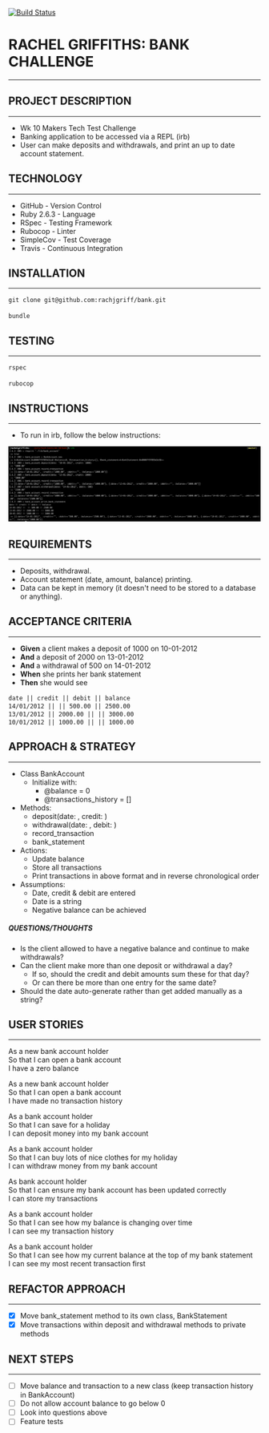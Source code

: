 [![Build Status](https://travis-ci.com/rachjgriff/bank.svg?branch=master)](https://travis-ci.com/rachjgriff/bank)

# RACHEL GRIFFITHS: BANK CHALLENGE
----------
## PROJECT DESCRIPTION
----------
* Wk 10 Makers Tech Test Challenge
* Banking application to be accessed via a REPL (irb)
* User can make deposits and withdrawals, and print an up to date account statement.

## TECHNOLOGY
---------
* GitHub - Version Control
* Ruby 2.6.3 - Language
* RSpec - Testing Framework
* Rubocop - Linter
* SimpleCov - Test Coverage
* Travis - Continuous Integration

## INSTALLATION
---------
```
git clone git@github.com:rachjgriff/bank.git

bundle
```

## TESTING
---------
```
rspec

rubocop
```

## INSTRUCTIONS
---------
* To run in irb, follow the below instructions:

![bank_irb_example](images/bank_irb_example_update.png)

## REQUIREMENTS
---------
* Deposits, withdrawal.
* Account statement (date, amount, balance) printing.
* Data can be kept in memory (it doesn't need to be stored to a database or anything).

## ACCEPTANCE CRITERIA
---------
* **Given** a client makes a deposit of 1000 on 10-01-2012
* **And** a deposit of 2000 on 13-01-2012
* **And** a withdrawal of 500 on 14-01-2012
* **When** she prints her bank statement
* **Then** she would see

```
date || credit || debit || balance
14/01/2012 || || 500.00 || 2500.00
13/01/2012 || 2000.00 || || 3000.00
10/01/2012 || 1000.00 || || 1000.00
```

## APPROACH & STRATEGY
---------
* Class BankAccount
  * Initialize with:
    * @balance = 0
    * @transactions_history = []
* Methods:
  * deposit(date: , credit: )
  * withdrawal(date: , debit: )
  * record_transaction
  * bank_statement
* Actions:
  * Update balance
  * Store all transactions
  * Print transactions in above format and in reverse chronological order
* Assumptions:
  * Date, credit & debit are entered
  * Date is a string
  * Negative balance can be achieved

##### QUESTIONS/THOUGHTS
* Is the client allowed to have a negative balance and continue to make withdrawals?
* Can the client make more than one deposit or withdrawal a day?
  * If so, should the credit and debit amounts sum these for that day?
  * Or can there be more than one entry for the same date?
* Should the date auto-generate rather than get added manually as a string?

## USER STORIES
---------

As a new bank account holder  
So that I can open a bank account  
I have a zero balance

As a new bank account holder  
So that I can open a bank account  
I have made no transaction history

As a bank account holder    
So that I can save for a holiday  
I can deposit money into my bank account

As a bank account holder  
So that I can buy lots of nice clothes for my holiday  
I can withdraw money from my bank account

As bank account holder  
So that I can ensure my bank account has been updated correctly  
I can store my transactions

As a bank account holder  
So that I can see how my balance is changing over time  
I can see my transaction history

As a bank account holder  
So that I can see how my current balance at the top of my bank statement  
I can see my most recent transaction first

## REFACTOR APPROACH
--------
- [X] Move bank_statement method to its own class, BankStatement
- [X] Move transactions within deposit and withdrawal methods to private methods

## NEXT STEPS
--------
- [ ] Move balance and transaction to a new class (keep transaction history in BankAccount)
- [ ] Do not allow account balance to go below 0
- [ ] Look into questions above
- [ ] Feature tests
